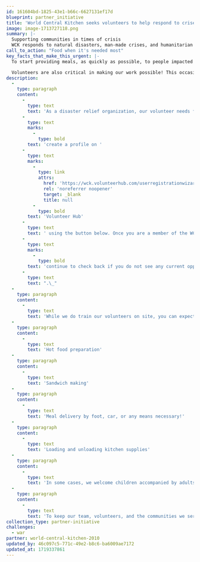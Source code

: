 ```yaml
---
id: 161604bd-1825-43e1-b66c-6627131ef17d
blueprint: partner_initiative
title: 'World Central Kitchen seeks volunteers to help respond to crises.'
image: image-1713727118.png
summary: |-
  Supporting communities in times of crisis
  WCK responds to natural disasters, man-made crises, and humanitarian emergencies around the world. We're a team of food first responders, mobilizing with the urgency of now to get meals to the people who need them most. Deploying our model of quick action, leveraging local resources, and adapting in real time, we know that a nourishing meal in a time of crisis is so much more than a plate of food—it's hope, it's dignity, and it's a sign that someone cares.
call_to_action: "Food when it's needed most"
key_facts_that_make_this_urgent: |-
  To start providing meals, as quickly as possible, to people impacted by crises, WCK’s Relief Team works with professional chefs, logistics experts, local restaurants, and other established organizations. 

  Volunteers are also critical in making our work possible! This occasionally includes reaching out to our larger WCK community for support. We aim to work with local leaders from the impacted communities we serve because they have a deep knowledge of the area, culture, and people.
description:
  -
    type: paragraph
    content:
      -
        type: text
        text: 'As a disaster relief organization, our volunteer needs fluctuate with each response effort so we cannot predict when we will need your help. Before committing to volunteer, you must '
      -
        type: text
        marks:
          -
            type: bold
        text: 'create a profile on '
      -
        type: text
        marks:
          -
            type: link
            attrs:
              href: 'https://wck.volunteerhub.com/userregistrationwizard/start?startAtUserDetails=False'
              rel: 'noreferrer noopener'
              target: _blank
              title: null
          -
            type: bold
        text: 'Volunteer Hub'
      -
        type: text
        text: ' using the button below. Once you are a member of the WCK Volunteer Corps, you will be able to view and sign up for any available volunteer opportunities. We regularly update our site based on our quickly evolving needs, so '
      -
        type: text
        marks:
          -
            type: bold
        text: 'continue to check back if you do not see any current opportunities'
      -
        type: text
        text: ".\_"
  -
    type: paragraph
    content:
      -
        type: text
        text: 'While we do train our volunteers on site, you can expect to fulfill tasks like:'
  -
    type: paragraph
    content:
      -
        type: text
        text: 'Hot food preparation'
  -
    type: paragraph
    content:
      -
        type: text
        text: 'Sandwich making'
  -
    type: paragraph
    content:
      -
        type: text
        text: 'Meal delivery by foot, car, or any means necessary!'
  -
    type: paragraph
    content:
      -
        type: text
        text: 'Loading and unloading kitchen supplies'
  -
    type: paragraph
    content:
      -
        type: text
        text: 'In some cases, we welcome children accompanied by adults. Different WCK kitchens will have varying capacity to accommodate younger helpers, so be sure to check the age requirement when signing up for a volunteer shift.'
  -
    type: paragraph
    content:
      -
        type: text
        text: 'To keep our team, volunteers, and the communities we serve safe, we ask that all volunteers be fully vaccinated for Covid-19 in places where vaccines are readily available. Additional protocols are outlined on Volunteer Hub.'
collection_type: partner-initiative
challenges:
  - war
partner: world-central-kitchen-2010
updated_by: 46c097c5-771c-49e2-b8c6-ba6009ae7172
updated_at: 1719337861
---
```

